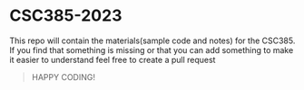 # CSC385-2023

This repo will contain the materials(sample code and notes) for the CSC385. <br>
If you find that something is missing or that you can add something to make it easier to understand feel free to create a pull request <br>

>HAPPY CODING!
